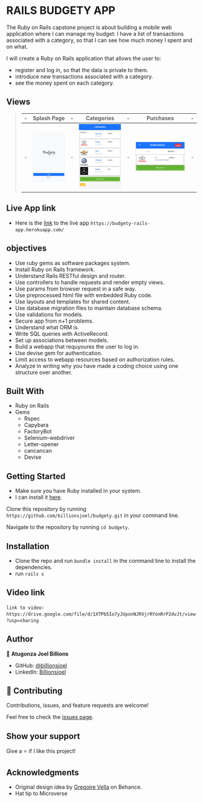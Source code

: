 # RAILS BUDGETY APP

The Ruby on Rails capstone project is about building a mobile web application where I can manage my budget: I have a list of transactions associated with a category, so that I can see how much money I spent and on what.

I will create a Ruby on Rails application that allows the user to:

- register and log in, so that the data is private to them.
- introduce new transactions associated with a category.
- see the money spent on each category.

## Views

> | -   | Splash Page                        | -   | Categories                          | -   | Purchases                           | -   |
> | --- | ---------------------------------- | --- | ----------------------------------- | --- | ----------------------------------- | --- |
> | -   | ![screenshot](app-screenshot1.png) | -   | ![screenshot](app-screenshot3.png) | -   | ![screenshot](app-screenshot2.png) | -   |

## Live App link
- Here is the [link](https://budgety-rails-app.herokuapp.com/) to the live app `https://budgety-rails-app.herokuapp.com/`

## objectives

- Use ruby gems as software packages system.
- Install Ruby on Rails framework.
- Understand Rails RESTful design and router.
- Use controllers to handle requests and render empty views.
- Use params from browser request in a safe way.
- Use preprocessed html file with embedded Ruby code.
- Use layouts and templates for shared content.
- Use database migration files to maintain database schema.
- Use validations for models.
- Secure app from n+1 problems.
- Understand what ORM is.
- Write SQL queries with ActiveRecord.
- Set up associations between models.
- Build a webapp that requyoures the user to log in.
- Use devise gem for authentication.
- Limit access to webapp resources based on authorization rules.
- Analyze in writing why you have made a coding choice using one structure over another.

## Built With

- Ruby on Rails
- Gems
  - Rspec
  - Capybara
  - FactoryBot
  - Selenium-webdriver
  - Letter-opener
  - cancancan
  - Devise

## Getting Started

- Make sure you have Ruby installed in your system.
- I can install it [here](https://www.ruby-lang.org/en/documentation/installation/).

Clone this repository by running `https://github.com/billionsjoel/budgety.git` in your command line.

Navigate to the repository by running `cd budgety`.

## Installation

- Clone the repo and run `bundle install` in the command line to install the dependencies.
- run `rails s`

## Video link

`link to video: https://drive.google.com/file/d/1XTPb5Io7yJUponNJRVjrRYonRrP2dvJt/view?usp=sharing`

## Author

👤 **Atugonza Joel Billions**

- GitHub: [@billionsjoel](https://github.com/billionsjoel)
- LinkedIn: [Billionsjoel](https://www.linkedin.com/in/billionsjoel/)

## 🤝 Contributing

Contributions, issues, and feature requests are welcome!

Feel free to check the [issues page](https://github.com/billionsjoel/budgety/issues).

## Show your support

Give a ⭐️ if I like this project!

## Acknowledgments

- Original design idea by [Gregoire Vella](https://www.behance.net/gallery/19759151/Snapscan-iOs-design-and-branding?tracking_source=) on Behance.
- Hat tip to Microverse
